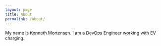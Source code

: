```yaml
---
layout: page
title: About
permalink: /about/
---
```


My name is Kenneth Mortensen. I am a DevOps Engineer working with EV charging.